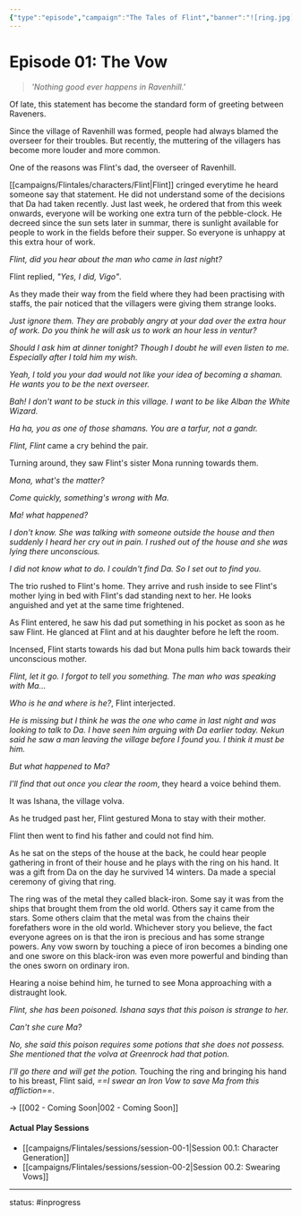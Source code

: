```yaml
---
{"type":"episode","campaign":"The Tales of Flint","banner":"![ring.jpg](/img/user/media/banners/ring.jpg)","dg-publish":true,"tags":["APFic"],"permalink":"/campaigns/flintales/story/001-the-vow/","dgPassFrontmatter":true}
---
```



# Episode 01: The Vow


> *'Nothing good ever happens in Ravenhill.'*

Of late, this statement has become the standard form of greeting between Raveners. 

Since the village of Ravenhill was formed, people had always blamed the overseer for their troubles. But recently, the muttering of the villagers has become more louder and more common.

One of the reasons was Flint's dad, the overseer of Ravenhill.

[[campaigns/Flintales/characters/Flint\|Flint]] cringed everytime he heard someone say that statement. He did not understand some of the decisions that Da had taken recently. Just last week, he ordered that from this week onwards, everyone will be working one extra turn of the pebble-clock.  He decreed since the sun sets later in summar, there is sunlight available for people to work in the fields before their supper. So everyone is unhappy at this extra hour of work. 

*Flint, did you hear about the man who came in last night?* 

Flint replied, *"Yes, I did, Vigo"*. 

As they made their way from the field where they had been practising with staffs, the pair noticed that the villagers were giving them strange looks.

*Just ignore them. They are probably angry at your dad over the extra hour of work.
Do you think he will ask us to work an hour less in ventur?*

*Should I ask him at dinner tonight? Though I doubt he will even listen to me.
Especially after I told him my wish.*

*Yeah, I told you your dad would not like your idea of becoming a shaman. He wants you to be the next overseer.*

*Bah! I don't want to be stuck in this village. I want to be like Alban the White Wizard.*

*Ha ha, you as one of those shamans. You are a tarfur, not a gandr.*

*Flint, Flint* came a cry behind the pair.

Turning around, they saw Flint's sister Mona running towards them.

*Mona, what's the matter?*

*Come quickly, something's wrong with Ma.* 

*Ma! what happened?*

*I don't know. She was talking with someone outside the house and then suddenly I heard her cry out in pain. I rushed out of the house and she was lying there unconscious.*

*I did not know what to do. I couldn't find Da. So I set out to find you.*

The trio rushed to Flint's home. They arrive and rush inside to see Flint's mother lying in bed with Flint's dad standing next to her. He looks anguished and yet at the same time frightened.

As Flint entered, he saw his dad put something in his pocket as soon as he saw Flint. He glanced at Flint and at his daughter before he left the room.

Incensed, Flint starts towards his dad but Mona pulls him back towards their unconscious mother.

*Flint, let it go. I forgot to tell you something. The man who was speaking with Ma...*

*Who is he and where is he?*, Flint interjected.

*He is missing but I think he was the one who came in last night and was looking to talk to Da. I have seen him arguing with Da earlier today. Nekun said he saw a man leaving the village before I found you. I think it must be him.* 
 
*But what happened to Ma?*

*I'll find that out once you clear the room*, they heard a voice behind them.

It was Ishana, the village volva.  

As he trudged past her, Flint gestured Mona to stay with their mother.

Flint then went to find his father and could not find him. 

As he sat on the steps of the house at the back, he could hear people gathering in front of their house and he plays with the ring on his hand. It was a gift from Da on the day he survived 14 winters. Da made a special ceremony of giving that ring. 

The ring was of the metal they called black-iron. Some say it was from the ships that brought them from the old world. Others say it came from the stars. Some others claim that the metal was from the chains their forefathers wore in the old world. Whichever story you believe, the fact everyone agrees on is that the iron is precious and has some strange powers. Any vow sworn by touching a piece of iron becomes a binding one and one swore on this black-iron was even more powerful and binding than the ones sworn on ordinary iron.

Hearing a noise behind him, he turned to see Mona approaching with a distraught look.

*Flint, she has been poisoned. Ishana says that this poison is strange to her.*

*Can't she cure Ma?*

*No, she said this poison requires some potions that she does not possess. She mentioned that the volva at Greenrock had that potion.*

*I'll go there and will get the potion.* Touching the ring and bringing his hand to his breast, Flint said, *==I swear an Iron Vow to save Ma from this affliction==*.

-> [[002 - Coming Soon\|002 - Coming Soon]]

#### Actual Play Sessions
- [[campaigns/Flintales/sessions/session-00-1\|Session 00.1: Character Generation]]
- [[campaigns/Flintales/sessions/session-00-2\|Session 00.2: Swearing Vows]]

---
status: #inprogress 